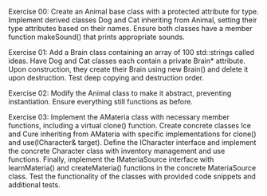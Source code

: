 Exercise 00: Create an Animal base class with a protected attribute for type. Implement derived classes Dog and Cat inheriting from Animal, setting their type attributes based on their names. Ensure both classes have a member function makeSound() that prints appropriate sounds.

Exercise 01: Add a Brain class containing an array of 100 std::strings called ideas. Have Dog and Cat classes each contain a private Brain* attribute. Upon construction, they create their Brain using new Brain() and delete it upon destruction. Test deep copying and destruction order.

Exercise 02: Modify the Animal class to make it abstract, preventing instantiation. Ensure everything still functions as before.

Exercise 03: Implement the AMateria class with necessary member functions, including a virtual clone() function. Create concrete classes Ice and Cure inheriting from AMateria with specific implementations for clone() and use(ICharacter& target). Define the ICharacter interface and implement the concrete Character class with inventory management and use functions. Finally, implement the IMateriaSource interface with learnMateria() and createMateria() functions in the concrete MateriaSource class. Test the functionality of the classes with provided code snippets and additional tests.
